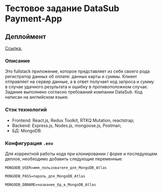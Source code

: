 # Тестовое задание DataSub Payment-App

## Деплоймент

[Ссылка.](https://datasub-payment-app.herokuapp.com/)

### Описание

Это fullstack приложение, которое представляет из себя своего рода регистратор данных об оплате: данных карты и суммы. Клиент отправляет на сервер данные, а в ответ получает код запроса и сумму в случае удачного результата и ошибку в противоположном случае. Задание выполнено согласно требований компании DataSub. Код написан на английском языке.

### Стэк технологий

 - Frontend: React.js, Redux Toolkit, RTKQ Mutation, reactstrap;
 - Backend: Express.js, Nodes.js, mongoose.js, Postman;
 - БД: MongoDB.

### Конфигурация `.env`

Для корректной работы кода при клонировании / форке и последующем деплое, необходимо добавить следующие переменные:

`MONGODB_USER=имя_пользователя_для_MongoDB_Atlas`

`MONGODB_PASS=пароль_для_MongoDB_Atlas`

`MONGODB_DBNAME=название_бд_в_MongoDB_Atlas`